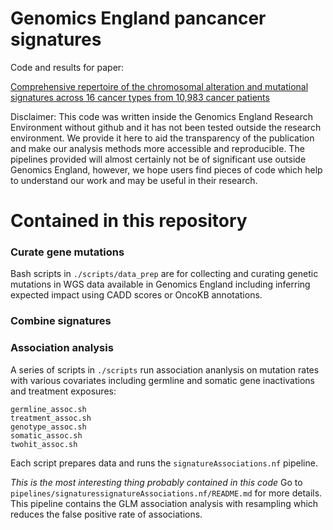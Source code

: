 # Genomics England pancancer signatures
Code and results for paper:

[Comprehensive repertoire of the chromosomal alteration and mutational signatures across 16 cancer types from 10,983 cancer patients](doi.org/10.1101/2023.06.07.23290970)

Disclaimer: This code was written inside the Genomics England Research Environment without github and it has not been tested outside the research environment. We provide it here to aid the transparency of the publication and make our analysis methods more accessible and reproducible. The pipelines provided will almost certainly not be of significant use outside Genomics England, however, we hope users find pieces of code which help to understand our work and may be useful in their research.


# Contained in this repository


### Curate gene mutations
Bash scripts in `./scripts/data_prep` are for collecting and curating genetic mutations in WGS data available in Genomics England including inferring expected impact using CADD scores or OncoKB annotations.


### Combine signatures




### Association analysis

A series of scripts in `./scripts` run association ananlysis on mutation rates with various covariates including germline and somatic gene inactivations and treatment exposures:
```
germline_assoc.sh
treatment_assoc.sh
genotype_assoc.sh
somatic_assoc.sh
twohit_assoc.sh
```
Each script prepares data and runs the `signatureAssociations.nf` pipeline.

*This is the most interesting thing probably contained in this code*
Go to `pipelines/signaturessignatureAssociations.nf/README.md` for more details.
This pipeline contains the GLM association analysis with resampling which reduces the false positive rate of associations.


